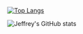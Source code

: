 [![Top Langs](https://github-readme-stats-sigma-five.vercel.app/api/top-langs/?username=Jeffrey9427&theme=github_dark)](https://github.com/Jeffrey9427/github-readme-stats)

![Jeffrey's GitHub stats](https://github-readme-stats-sigma-five.vercel.app/api?username=Jeffrey9427&show_icons=true&theme=github_dark)
